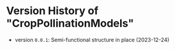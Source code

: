 # Version History of "CropPollinationModels"

* version `0.0.1`: Semi-functional structure in place (2023-12-24)